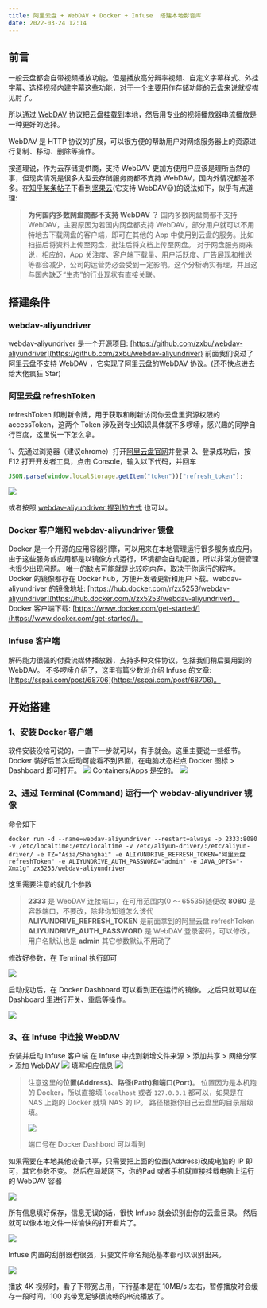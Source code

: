 ```yaml
---
title: 阿里云盘 + WebDAV + Docker + Infuse  搭建本地影音库
date: 2022-03-24 12:14
---
```

## 前言

一般云盘都会自带视频播放功能。但是播放高分辨率视频、自定义字幕样式、外挂字幕、选择视频内建字幕这些功能，对于一个主要用作存储功能的云盘来说就捉襟见肘了。

所以通过 [WebDAV](https://zh.wikipedia.org/wiki/%E5%9F%BA%E4%BA%8EWeb%E7%9A%84%E5%88%86%E5%B8%83%E5%BC%8F%E7%BC%96%E5%86%99%E5%92%8C%E7%89%88%E6%9C%AC%E6%8E%A7%E5%88%B6) 协议把云盘挂载到本地，然后用专业的视频播放器串流播放是一种更好的选择。

WebDAV 是 HTTP 协议的扩展，可以很方便的帮助用户对网络服务器上的资源进行复制、移动、删除等操作。

按道理说，作为云存储提供商，支持 WebDAV 更加方便用户应该是理所当然的事，但现实情况是很多大型云存储服务商都不支持 WebDAV，国内外情况都差不多。在[知乎某条帖子](https://www.zhihu.com/question/30719209)下看到[坚果云](https://www.jianguoyun.com/)(它支持 WebDAV😃)的说法如下，似乎有点道理:  

> **为何国内多数网盘商都不支持 WebDAV ？**
> 国内多数网盘商都不支持 WebDAV，主要原因为若国内网盘都支持 WebDAV，部分用户就可以不用特地去下载网盘的客户端，即可在其他的 App 中使用到云盘的服务。比如扫描后将资料上传至网盘，批注后将文档上传至网盘。
> 对于网盘服务商来说，相应的，App 关注度、客户端下载量、用户活跃度、广告展现和推送等都会减少，公司的运营势必会受到一定影响。这个分析确实有理，并且这与国内缺乏“生态”的行业现状有直接关联。
<!--more-->

## 搭建条件
### webdav-aliyundriver
webdav-aliyundriver 是一个开源项目: [https://github.com/zxbu/webdav-aliyundriver](https://github.com/zxbu/webdav-aliyundriver)
前面我们说过了阿里云盘不支持 WebDAV ，它实现了阿里云盘的WebDAV 协议。(还不快点进去给大佬疯狂 Star)

### 阿里云盘 refreshToken
refreshToken 即刷新令牌，用于获取和刷新访问你云盘里资源权限的 accessToken，这两个 Token 涉及到专业知识具体就不多啰嗦，感兴趣的同学自行百度，这里说一下怎么拿。

1、先通过浏览器（建议chrome）打开[阿里云盘官网](https://www.aliyundrive.com)并登录
2、登录成功后，按 F12 打开开发者工具，点击 Console，输入以下代码，并回车

```js
JSON.parse(window.localStorage.getItem("token"))["refresh_token"];
```

![](../image/2022-03-24/2022-03-24-14-19-05.png)

或者按照 [webdav-aliyundriver 提到的方式](https://github.com/zxbu/webdav-aliyundriver#%E6%B5%8F%E8%A7%88%E5%99%A8%E8%8E%B7%E5%8F%96refreshtoken%E6%96%B9%E5%BC%8F) 也可以。

### Docker 客户端和 webdav-aliyundriver 镜像
Docker 是一个开源的应用容器引擎，可以用来在本地管理运行很多服务或应用。
由于这些服务或应用都是以镜像方式运行，环境都会自动配置，所以非常方便管理也很少出现问题。
唯一的缺点可能就是比较吃内存，取决于你运行的程序。
Docker 的镜像都存在 Docker hub，方便开发者更新和用户下载。webdav-aliyundriver 的镜像地址: [https://hub.docker.com/r/zx5253/webdav-aliyundriver](https://hub.docker.com/r/zx5253/webdav-aliyundriver)。
Docker 客户端下载: [https://www.docker.com/get-started/](https://www.docker.com/get-started/)。

### Infuse 客户端
解码能力很强的付费流媒体播放器，支持多种文件协议，包括我们稍后要用到的 WebDAV。
不多啰嗦介绍了，这里有篇少数派介绍 Infuse  的文章: [https://sspai.com/post/68706](https://sspai.com/post/68706)。

## 开始搭建
### 1、安装 Docker 客户端
软件安装没啥可说的，一直下一步就可以，有手就会。这里主要说一些细节。
Docker 装好后首次启动可能看不到界面，在电脑状态栏点 Docker 图标 > Dashboard 即可打开。
![](../image/2022-03-24/2022-03-24-19-22-04.png)
Containers/Apps 是空的。
![](../image/2022-03-24/2022-03-24-19-23-42.png)

### 2、通过 Terminal (Command) 运行一个 webdav-aliyundriver 镜像
命令如下

```shell
docker run -d --name=webdav-aliyundriver --restart=always -p 2333:8080  -v /etc/localtime:/etc/localtime -v /etc/aliyun-driver/:/etc/aliyun-driver/ -e TZ="Asia/Shanghai" -e ALIYUNDRIVE_REFRESH_TOKEN="阿里云盘 refreshToken" -e ALIYUNDRIVE_AUTH_PASSWORD="admin" -e JAVA_OPTS="-Xmx1g" zx5253/webdav-aliyundriver
```

这里需要注意的就几个参数

> **2333** 是 WebDAV 连接端口，在可用范围内(0 ～ 65535)随便改
> **8080** 是容器端口，不要改，除非你知道怎么该代
> **ALIYUNDRIVE_REFRESH_TOKEN** 是前面拿到的阿里云盘 refreshToken
> **ALIYUNDRIVE_AUTH_PASSWORD** 是 WebDAV 登录密码，可以修改，用户名默认也是 **admin**
> 其它参数默认不用动了

修改好参数，在 Terminal 执行即可

![](../image/2022-03-24/2022-03-24-20-42-02.png)

启动成功后，在 Docker Dashboard 可以看到正在运行的镜像。
之后只就可以在 Dashboard 里进行开关、重启等操作。

![](../image/2022-03-24/2022-03-24-20-15-50.png)

### 3、在 Infuse 中连接 WebDAV
安装并启动 Infuse 客户端
在 Infuse 中找到新增文件来源 > 添加共享 > 网络分享 > 添加 WebDAV
![](../image/2022-03-24/2022-03-24-20-22-45.png)
填写相应信息
![](../image/2022-03-24/2022-03-24-20-27-11.png)

> 注意这里的**位置(Address)、路径(Path)和端口(Port)**。
> 位置因为是本机跑的 Docker，所以直接填 `localhost` 或者 `127.0.0.1` 都可以，如果是在 NAS 上跑的 Docker 就填 NAS 的 IP。
> 路径根据你自己云盘里的目录层级填。
> 
> ![](../image/2022-03-24/2022-03-24-20-33-04.png)
> 
> 端口号在 Docker Dashbord 可以看到

如果需要在本地其他设备共享，只需要把上面的位置(Address)改成电脑的 IP 即可，其它参数不变。
然后在局域网下，你的Pad 或者手机就直接挂载电脑上运行的 WebDAV 容器

![](../image/2022-03-24/2022-03-24-20-52-31.png)

所有信息填好保存，信息无误的话，很快 Infuse 就会识别出你的云盘目录。
然后就可以像本地文件一样愉快的打开看片了。

![](../image/2022-03-24/2022-03-24-20-38-32.png)

Infuse 内置的刮削器也很强，只要文件命名规范基本都可以识别出来。

![](../image/2022-03-24/2022-03-24-20-57-54.png)

播放 4K 视频时，看了下带宽占用，下行基本是在 10MB/s 左右，暂停播放时会缓存一段时间，100 兆带宽足够很流畅的串流播放了。

